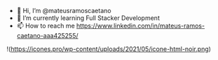 - 👋 Hi, I’m @mateusramoscaetano
- 🌱 I’m currently learning Full Stacker Development
- 📫 How to reach me <https://www.linkedin.com/in/mateus-ramos-caetano-aaa425255/>


!(https://icones.pro/wp-content/uploads/2021/05/icone-html-noir.png)
